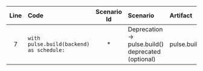 | Line | Code | Scenario Id | Scenario | Artifact | Refactoring |
| :-: | :- | :-: | :- | :- | :- |
| 7 | `with pulse.build(backend) as schedule:` | * | Deprecation -> pulse.build() deprecated (optional) | pulse.build | `with pulse.ScheduleBuilder(backend) as schedule:` |
